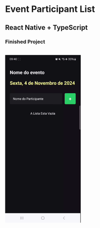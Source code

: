 <h1>Event Participant List</h1>
<h2>React Native + TypeScript</h2>
<h3>Finished Project</h3>
<br>
<img src="./readmeAssets/eventParticipantList.gif" />